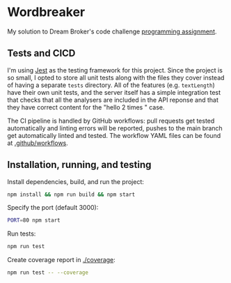 # Wordbreaker

My solution to Dream Broker's code challenge [programming assignment](https://challenge.dreambroker.jobs/245768c7-b82f-4a77-abbc-d1214acf7163).

## Tests and CICD

I'm using [Jest](https://jestjs.io) as the testing framework for this project. Since the project is so small, I opted to store all unit tests along with the files they cover instead of having a separate `tests` directory. All of the features (e.g. `textLength`) have their own unit tests, and the server itself has a simple integration test that checks that all the analysers are included in the API reponse and that they have correct content for the "hello 2 times  " case.

The CI pipeline is handled by GitHub workflows: pull requests get tested automatically and linting errors will be reported, pushes to the main branch get automatically linted and tested. The workflow YAML files can be found at [.github/workflows](.github/workflows).

## Installation, running, and testing

Install dependencies, build, and run the project:
```bash
npm install && npm run build && npm start
```

Specify the port (default 3000):
```bash
PORT=80 npm start
```

Run tests:
```bash
npm run test
```

Create coverage report in [./coverage](./coverage):
```bash
npm run test -- --coverage
```